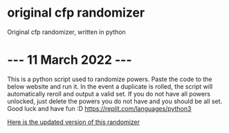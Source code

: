 # original cfp randomizer
 Original cfp randomizer, written in python

# --- 11 March 2022 ---
This is a python script used to randomize powers. 
Paste the code to the below website and run it. 
In the event a duplicate is rolled, the script will automatically reroll and output a valid set. 
If you do not have all powers unlocked, just delete the powers you do not have and you should be all set. 
Good luck and have fun :D
https://replit.com/languages/python3


[Here is the updated version of this randomizer](https://turtlesteak.github.io/cfp-randomizer/)